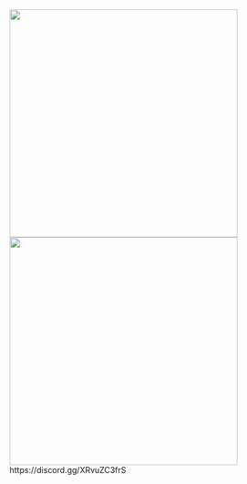 <div>
  <img width="400px" src="https://github-readme-stats.vercel.app/api/top-langs/?username=arthurbacci&hide=html&_=_">
  <br>
  <img width="400px" src="https://github-readme-stats.vercel.app/api/?username=arthurbacci&hide=html&_=_">
</div>
https://discord.gg/XRvuZC3frS
